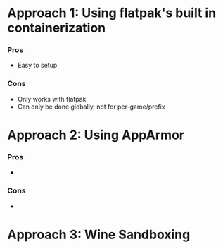 # Approach 1: Using flatpak's built in containerization

### Pros
- Easy to setup

### Cons
- Only works with flatpak
- Can only be done globally, not for per-game/prefix

# Approach 2: Using AppArmor

### Pros
-

### Cons
-

# Approach 3: Wine Sandboxing
